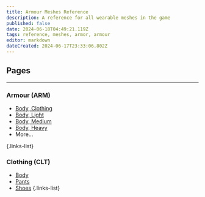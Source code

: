 ```yaml
---
title: Armour Meshes Reference
description: A reference for all wearable meshes in the game
published: false
date: 2024-06-18T04:49:21.119Z
tags: reference, meshes, armor, armour
editor: markdown
dateCreated: 2024-06-17T23:33:06.802Z
---
```





## Pages

---
### Armour (ARM)
- [Body, Clothing]()
- [Body, Light]()
- [Body, Medium]()
- [Body, Heavy]()
- More...

{.links-list}
### Clothing (CLT)
- [Body](Armour-Meshes/CLT_Body)
- [Pants]()
- [Shoes]()
{.links-list}